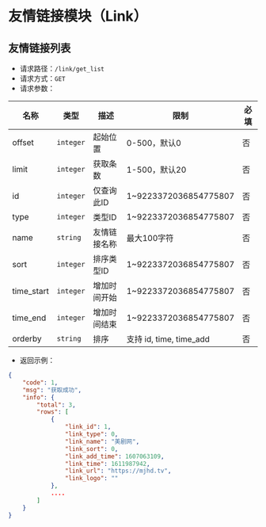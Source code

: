 # 友情链接模块（Link）

友情链接列表
-------------------------------------------

- 请求路径：`/link/get_list`
- 请求方式：`GET`
- 请求参数：

| 名称       | 类型      | 描述         | 限制                    | 必填 |
| ---------- | --------- | ------------ | ----------------------- | ---- |
| offset     | `integer` | 起始位置     | 0-500，默认0            | 否   |
| limit      | `integer` | 获取条数     | 1-500，默认20           | 否   |
| id         | `integer` | 仅查询此ID   | 1~9223372036854775807   | 否   |
| type       | `integer` | 类型ID       | 1~9223372036854775807   | 否   |
| name       | `string`  | 友情链接名称 | 最大100字符             | 否   |
| sort       | `integer` | 排序类型ID   | 1~9223372036854775807   | 否   |
| time_start | `integer` | 增加时间开始 | 1~9223372036854775807   | 否   |
| time_end   | `integer` | 增加时间结束 | 1~9223372036854775807   | 否   |
| orderby    | `string`  | 排序         | 支持 id, time, time_add | 否   |

- 返回示例：

```json
{
    "code": 1,
    "msg": "获取成功",
    "info": {
        "total": 3,
        "rows": [
            {
                "link_id": 1,
                "link_type": 0,
                "link_name": "美剧网",
                "link_sort": 0,
                "link_add_time": 1607063109,
                "link_time": 1611987942,
                "link_url": "https://mjhd.tv",
                "link_logo": ""
            },
            ....
        ]
    }
}
```

